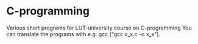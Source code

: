 # C-programming
Various short programs for LUT-university course on C-programming
You can translate the programs with e.g. gcc ("gcc x_x.c -o x_x").
